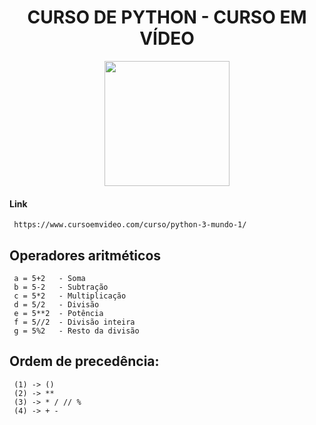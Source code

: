 <div align="center">
    <h1>CURSO DE PYTHON - CURSO EM VÍDEO</h1>
</div>

<div align="center">
    <img src="https://cdn-icons-png.flaticon.com/512/2570/2570575.png" width="200" height="200" />
</div>

#### Link
     https://www.cursoemvideo.com/curso/python-3-mundo-1/

## Operadores aritméticos
```
 a = 5+2   - Soma
 b = 5-2   - Subtração
 c = 5*2   - Multiplicação
 d = 5/2   - Divisão
 e = 5**2  - Potência 
 f = 5//2  - Divisão inteira
 g = 5%2   - Resto da divisão
```

## Ordem de precedência:
```
 (1) -> ()
 (2) -> **
 (3) -> * / // %
 (4) -> + -
```